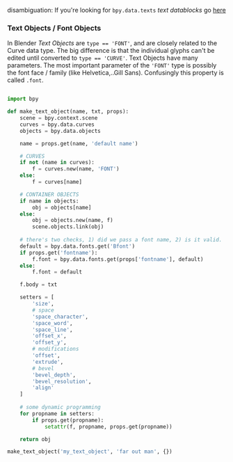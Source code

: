 disambiguation: If you're looking for `bpy.data.texts` _text datablocks_ go [here](bpy_data_texts)

### Text Objects / Font Objects

In Blender _Text Objects_ are `type == 'FONT'`, and are closely related to the Curve data type. The big difference is that the individual glyphs can't be edited until converted to `type == 'CURVE'`. Text Objects have many parameters. The most important parameter of the `'FONT'` type is possibly the font face / family (like Helvetica,..Gill Sans). Confusingly this property is called `.font`.

```python

import bpy

def make_text_object(name, txt, props):
    scene = bpy.context.scene
    curves = bpy.data.curves
    objects = bpy.data.objects

    name = props.get(name, 'default name')

    # CURVES
    if not (name in curves):
        f = curves.new(name, 'FONT')
    else:
        f = curves[name]

    # CONTAINER OBJECTS
    if name in objects:
        obj = objects[name]
    else:
        obj = objects.new(name, f)
        scene.objects.link(obj)
    
    # there's two checks, 1) did we pass a font name, 2) is it valid.
    default = bpy.data.fonts.get('Bfont')
    if props.get('fontname'):
        f.font = bpy.data.fonts.get(props['fontname'], default)
    else:
        f.font = default

    f.body = txt

    setters = [
        'size',
        # space
        'space_character',
        'space_word',
        'space_line',
        'offset_x',
        'offset_y',
        # modifications
        'offset',
        'extrude',
        # bevel
        'bevel_depth',
        'bevel_resolution',
        'align'
    ]
    
    # some dynamic programming
    for propname in setters:
        if props.get(propname):
            setattr(f, propname, props.get(propname))

    return obj

make_text_object('my_text_object', 'far out man', {})
```